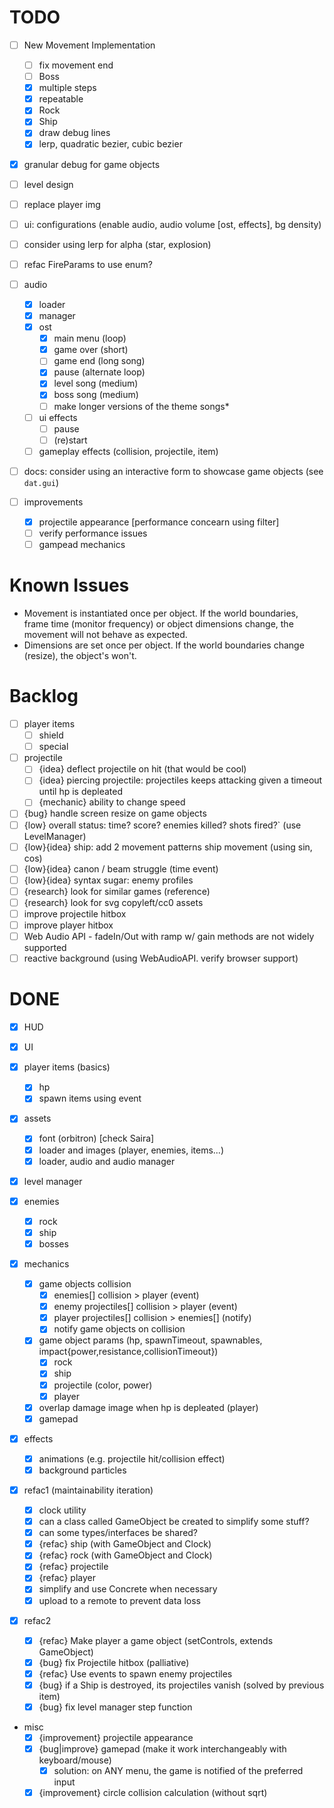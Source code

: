 # TODO

- [ ] New Movement Implementation
  - [ ] fix movement end
  - [ ] Boss
  - [x] multiple steps
  - [x] repeatable
  - [x] Rock
  - [x] Ship
  - [x] draw debug lines
  - [x] lerp, quadratic bezier, cubic bezier
- [x] granular debug for game objects
- [ ] level design
- [ ] replace player img
- [ ] ui: configurations (enable audio, audio volume [ost, effects], bg density)
- [ ] consider using lerp for alpha (star, explosion)
- [ ] refac FireParams to use enum?
- [ ] audio

  - [x] loader
  - [x] manager
  - [x] ost
    - [x] main menu (loop)
    - [x] game over (short)
    - [ ] game end (long song)
    - [x] pause (alternate loop)
    - [x] level song (medium)
    - [x] boss song (medium)
    - [ ] make longer versions of the theme songs\*
  - [ ] ui effects
    - [ ] pause
    - [ ] (re)start
  - [ ] gameplay effects (collision, projectile, item)

- [ ] docs: consider using an interactive form to showcase game objects (see `dat.gui`)

- [ ] improvements
  - [x] projectile appearance [performance concearn using filter]
  - [ ] verify performance issues
  - [ ] gampead mechanics

# Known Issues

- Movement is instantiated once per object. If the world boundaries, frame time (monitor frequency) or object dimensions change, the movement will not behave as expected.
- Dimensions are set once per object. If the world boundaries change (resize), the object's won't.

# Backlog

- [ ] player items
  - [ ] shield
  - [ ] special
- [ ] projectile
  - [ ] {idea} deflect projectile on hit (that would be cool)
  - [ ] {idea} piercing projectile: projectiles keeps attacking given a timeout until hp is depleated
  - [ ] {mechanic} ability to change speed
- [ ] {bug} handle screen resize on game objects
- [ ] {low} overall status: time? score? enemies killed? shots fired?` (use LevelManager)
- [ ] {low}{idea} ship: add 2 movement patterns ship movement (using sin, cos)
- [ ] {low}{idea} canon / beam struggle (time event)
- [ ] {low}{idea} syntax sugar: enemy profiles
- [ ] {research} look for similar games (reference)
- [ ] {research} look for svg copyleft/cc0 assets
- [ ] improve projectile hitbox
- [ ] improve player hitbox
- [ ] Web Audio API - fadeIn/Out with ramp w/ gain methods are not widely supported
- [ ] reactive background (using WebAudioAPI. verify browser support)

# DONE

- [x] HUD
- [x] UI
- [x] player items (basics)
  - [x] hp
  - [x] spawn items using event
- [x] assets
  - [x] font (orbitron) [check Saira]
  - [x] loader and images (player, enemies, items...)
  - [x] loader, audio and audio manager
- [x] level manager
- [x] enemies
  - [x] rock
  - [x] ship
  - [x] bosses
- [x] mechanics

  - [x] game objects collision
    - [x] enemies[] collision > player (event)
    - [x] enemy projectiles[] collision > player (event)
    - [x] player projectiles[] collision > enemies[] (notify)
    - [x] notify game objects on collision
  - [x] game object params (hp, spawnTimeout, spawnables, impact{power,resistance,collisionTimeout})
    - [x] rock
    - [x] ship
    - [x] projectile (color, power)
    - [x] player
  - [x] overlap damage image when hp is depleated (player)
  - [x] gamepad

- [x] effects

  - [x] animations (e.g. projectile hit/collision effect)
  - [x] background particles

- [x] refac1 (maintainability iteration)

  - [x] clock utility
  - [x] can a class called GameObject be created to simplify some stuff?
  - [x] can some types/interfaces be shared?
  - [x] {refac} ship (with GameObject and Clock)
  - [x] {refac} rock (with GameObject and Clock)
  - [x] {refac} projectile
  - [x] {refac} player
  - [x] simplify and use Concrete when necessary
  - [x] upload to a remote to prevent data loss

- [x] refac2

  - [x] {refac} Make player a game object (setControls, extends GameObject)
  - [x] {bug} fix Projectile hitbox (palliative)
  - [x] {refac} Use events to spawn enemy projectiles
  - [x] {bug} if a Ship is destroyed, its projectiles vanish (solved by previous item)
  - [x] {bug} fix level manager step function

- misc
  - [x] {improvement} projectile appearance
  - [x] {bug|improve} gamepad (make it work interchangeably with keyboard/mouse)
    - [x] solution: on ANY menu, the game is notified of the preferred input
  - [x] {improvement} circle collision calculation (without sqrt)
